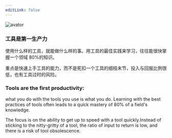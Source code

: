 ```yaml
---
editLink: false
---
```


![avator](/avator.jpg)

### 工具是第一生产力

使用什么样的工具，就能做什么样的事。用工具的最佳实践来学习，往往能很快掌握一个领域 80%的知识。

重点是快速上手工具的能力，而不是死扣一个工具的细枝末节，投入与回报比例很低，也有工具过时的风险。

### Tools are the first productivity:

what you do with the tools you use is what you do. Learning with the best practices of tools often leads to a quick mastery of 80% of a field's knowledge.

The focus is on the ability to get up to speed with a tool quickly.Instead of sticking to the nitty-gritty of a tool, the ratio of input to return is low, and there is a risk of tool obsolescence.

<Home/>
